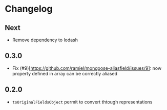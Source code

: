 # Changelog

## Next

- Remove dependency to lodash

## 0.3.0

- Fix (#9)[https://github.com/ramiel/mongoose-aliasfield/issues/9]: now property defined in array can be correctly aliased

## 0.2.0

- `toOriginalFieldsObject` permit to convert thtough representations
